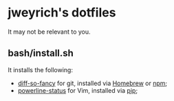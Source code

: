 # jweyrich's dotfiles

It may not be relevant to you.

## bash/install.sh

It installs the following:

- [diff-so-fancy](https://github.com/so-fancy/diff-so-fancy) for git, installed via [Homebrew][1] or [npm][2];
- [powerline-status](https://github.com/powerline/powerline) for Vim, installed via [pip][3];

[1]: http://brew.sh/
[2]: https://www.npmjs.com/
[3]: https://pypi.python.org/pypi/pip